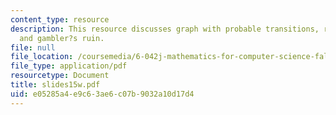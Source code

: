 ```yaml
---
content_type: resource
description: This resource discusses graph with probable transitions, random walks,
  and gambler?s ruin.
file: null
file_location: /coursemedia/6-042j-mathematics-for-computer-science-fall-2005/e05285a4e9c63ae6c07b9032a10d17d4_slides15w.pdf
file_type: application/pdf
resourcetype: Document
title: slides15w.pdf
uid: e05285a4-e9c6-3ae6-c07b-9032a10d17d4
---
```

